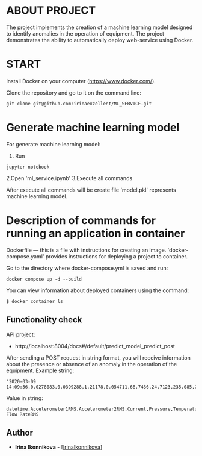 # ABOUT PROJECT

The project implements the creation of a machine learning model designed to identify anomalies in the operation of equipment.
The project demonstrates the ability to automatically deploy web-service using Docker.

# START

Install Docker on your computer (https://www.docker.com/).

Clone the repository and go to it on the command line:
```
git clone git@github.com:irinaexzellent/ML_SERVICE.git
```
# Generate machine learning model

For generate machine learning model:
1. Run
```
jupyter notebook
```
2.Open 'ml_service.ipynb'
3.Execute all commands

After execute all commands will be create file 'model.pkl' represents machine learning model.

# Description of commands for running an application in container

Dockerfile — this is a file with instructions for creating an image.
'docker-compose.yaml' provides instructions for deploying a project to container.

Go to the directory where docker-compose.yml is saved and run:
```
docker compose up -d --build
```
You can view information about deployed containers using the command:
```
$ docker container ls
```

## Functionality check

API project:

* http://localhost:8004/docs#/default/predict_model_predict_post

After sending a POST request in string format, you will receive information about the presence or absence of an anomaly in the operation of the equipment.
Example string:
```
"2020-03-09 14:09:56,0.0278083,0.0399288,1.21178,0.054711,68.7436,24.7123,235.085,27.977"
```
Value in string:
```
datetime,Accelerometer1RMS,Accelerometer2RMS,Current,Pressure,Temperature,Thermocouple,Voltage,Volume Flow RateRMS
```

## Author

* **Irina Ikonnikova** -  [[IrinaIkonnikova](https://github.com/irinaexzellent)]



